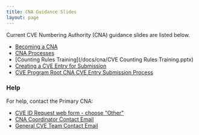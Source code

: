 ```yaml
---
title: CNA Guidance Slides
layout: page
---
```

        
Current CVE Numbering Authority (CNA) guidance slides are listed below.                 
                          
* [Becoming a CNA](/docs/cna/Becoming_a_CNA.pptx)          
* [CNA Processes](/docs/cna/CNA_Processes.pptx)      
* [Counting Rules Training](/docs/cna/CVE Counting Rules Training.pptx)     
* [Creating a CVE Entry for Submission](/docs/cna/Entry_Creation.pptx)         
* [CVE Program Root CNA CVE Entry Submission Process](/docs/cna/Entry_Submission_Process.pptx)   

### Help
                      
For help, contact the Primary CNA:                        
                    
* [CVE ID Request web form - choose "Other"](https://cveform.mitre.org/)
* [CNA Coordinator Contact Email](mailto:cna-coordinator@mitre.org)
* [General CVE Team Contact Email](mailto:cve@mitre.org)


